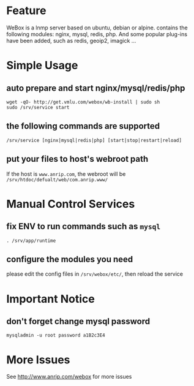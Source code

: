 # Feature

WeBox is a lnmp server based on ubuntu, debian or alpine. contains the following modules: nginx, mysql, redis, php. And some popular plug-ins have been added, such as redis, geoip2, imagick ...

# Simple Usage

## auto prepare and start nginx/mysql/redis/php

```shell
wget -qO- http://get.vmlu.com/webox/wb-install | sudo sh
sudo /srv/service start
```

## the following commands are supported

```shell
/srv/service [nginx|mysql|redis|php] [start|stop|restart|reload]
```

## put your files to host's webroot path

If the host is `www.anrip.com`, the webroot will be `/srv/htdoc/defualt/web/com.anrip.www/`

# Manual Control Services

## fix ENV to run commands such as `mysql`

```shell
. /srv/app/runtime
```

## configure the modules you need

please edit the config files in `/srv/webox/etc/`, then reload the service

# Important Notice

## don't forget change mysql password

```shell
mysqladmin -u root password a1B2c3E4
```

# More Issues

See http://www.anrip.com/webox for more issues
